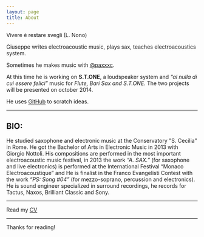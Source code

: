 ```yaml
---
layout: page
title: About
---
```


<p class="message">
  Vivere è restare svegli (L. Nono)
  <!-- Why join the Navy, if you can be a pirate? - Steve Jobs -->
</p>

Giuseppe writes electroacoustic music, plays sax, teaches electroacoustics system.

Sometimes he makes music with [@paxxxc](https://twitter.com/paxxxc).

At this time he is working on **S.T.ONE**, a loudspeaker system and *“al nulla di cui essere felici”* music for *Flute, Bari Sax and S.T.ONE*. The two projects will be presented on october 2014.

He uses [GitHub](https://github.com/grammaton) to scratch ideas.

----

## BIO:

<!--Studia Saxofono e Musica Elettronica presso il Conservatorio “S. Cecilia” di Roma. Si diploma in Musica Elettronica nel 2013 con Giorgio Nottoli. Sue musiche vengono eseguite in diversi Festival di musica elettroacustica, nel 2013 il brano “A. SAX.” (per sax e live electronics) viene eseguito al festival Internazionale “Monaco Electroacoustique” ed è finalista al Concorso Franco Evangelisti con il brano “PS: Song #04” (per mezzosoprano, percussioni ed elettronica). È Tecnico del Suono specializzato in registrazioni surround, incide per edizioni Tactus, Naxos, Brilliant Classic e Sony.-->

He studied saxophone and electronic music at the Conservatory "S. Cecilia" in Rome. He got the Bachelor of Arts in Electronic Music in 2013 with Giorgio Nottoli. His compositions are performed in the most important electroacoustic music festival, in 2013 the work *“A. SAX.”* (for saxophone and live electronics) is performed at the International Festival “Monaco Electroacoustique” and He is finalist in the Franco Evangelisti Contest with the work *“PS: Song #04”* (for mezzo-soprano, percussion and electronics). He is sound engineer specialized in surround recordings, he records for Tactus, Naxos, Brilliant Classic and Sony.

----

Read my [CV](https://conservatoriosantacecilia.academia.edu/GiuseppeSilvi/CurriculumVitae)

----

Thanks for reading!
